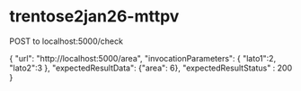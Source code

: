 # trentose2jan26-mttpv

POST to localhost:5000/check

{
	"url": "http://localhost:5000/area",
	"invocationParameters": {
		"lato1":2,
		"lato2":3
	},
	"expectedResultData": {"area": 6},
	"expectedResultStatus" : 200
}
